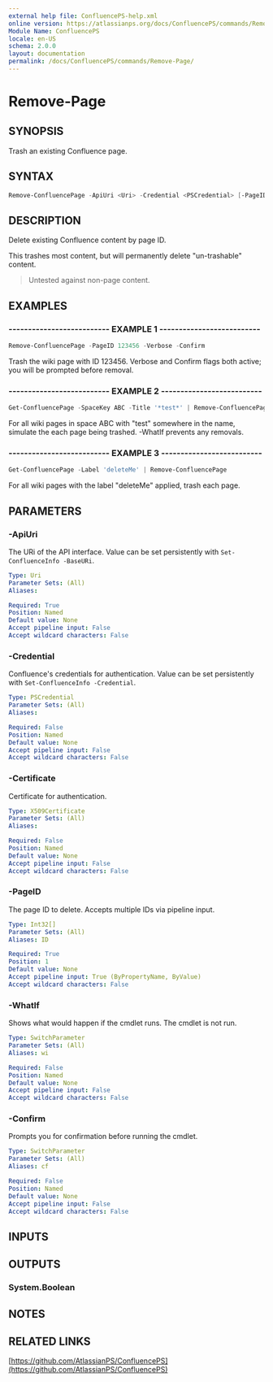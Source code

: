```yaml
---
external help file: ConfluencePS-help.xml
online version: https://atlassianps.org/docs/ConfluencePS/commands/Remove-Page/
Module Name: ConfluencePS
locale: en-US
schema: 2.0.0
layout: documentation
permalink: /docs/ConfluencePS/commands/Remove-Page/
---
```

# Remove-Page

## SYNOPSIS

Trash an existing Confluence page.

## SYNTAX

```powershell
Remove-ConfluencePage -ApiUri <Uri> -Credential <PSCredential> [-PageID] <Int32[]> [-WhatIf] [-Confirm]
```

## DESCRIPTION

Delete existing Confluence content by page ID.

This trashes most content, but will permanently delete "un-trashable" content.

> Untested against non-page content.

## EXAMPLES

### -------------------------- EXAMPLE 1 --------------------------

```powershell
Remove-ConfluencePage -PageID 123456 -Verbose -Confirm
```

Trash the wiki page with ID 123456.
Verbose and Confirm flags both active; you will be prompted before removal.

### -------------------------- EXAMPLE 2 --------------------------

```powershell
Get-ConfluencePage -SpaceKey ABC -Title '*test*' | Remove-ConfluencePage -WhatIf
```

For all wiki pages in space ABC with "test" somewhere in the name,
simulate the each page being trashed. -WhatIf prevents any removals.

### -------------------------- EXAMPLE 3 --------------------------

```powershell
Get-ConfluencePage -Label 'deleteMe' | Remove-ConfluencePage
```

For all wiki pages with the label "deleteMe" applied, trash each page.

## PARAMETERS

### -ApiUri

The URi of the API interface.
Value can be set persistently with `Set-ConfluenceInfo -BaseURi`.

```yaml
Type: Uri
Parameter Sets: (All)
Aliases:

Required: True
Position: Named
Default value: None
Accept pipeline input: False
Accept wildcard characters: False
```

### -Credential

Confluence's credentials for authentication.
Value can be set persistently with `Set-ConfluenceInfo -Credential`.

```yaml
Type: PSCredential
Parameter Sets: (All)
Aliases:

Required: False
Position: Named
Default value: None
Accept pipeline input: False
Accept wildcard characters: False
```

### -Certificate

Certificate for authentication.

```yaml
Type: X509Certificate
Parameter Sets: (All)
Aliases:

Required: False
Position: Named
Default value: None
Accept pipeline input: False
Accept wildcard characters: False
```

### -PageID

The page ID to delete.
Accepts multiple IDs via pipeline input.

```yaml
Type: Int32[]
Parameter Sets: (All)
Aliases: ID

Required: True
Position: 1
Default value: None
Accept pipeline input: True (ByPropertyName, ByValue)
Accept wildcard characters: False
```

### -WhatIf

Shows what would happen if the cmdlet runs.
The cmdlet is not run.

```yaml
Type: SwitchParameter
Parameter Sets: (All)
Aliases: wi

Required: False
Position: Named
Default value: None
Accept pipeline input: False
Accept wildcard characters: False
```

### -Confirm

Prompts you for confirmation before running the cmdlet.

```yaml
Type: SwitchParameter
Parameter Sets: (All)
Aliases: cf

Required: False
Position: Named
Default value: None
Accept pipeline input: False
Accept wildcard characters: False
```

## INPUTS

## OUTPUTS

### System.Boolean

## NOTES

## RELATED LINKS

[https://github.com/AtlassianPS/ConfluencePS](https://github.com/AtlassianPS/ConfluencePS)
